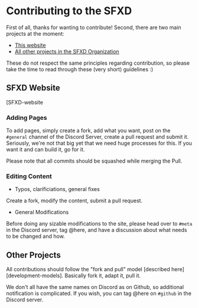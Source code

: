 # Contributing to the SFXD

First of all, thanks for wanting to contribute!
Second, there are two main projects at the moment:

- [This website](#SFXD-website)
- [All other projects in the SFXD Organization](#other-projects)

These do not respect the same principles regarding contribution, so please take the time to read through these (very short) guidelines :)


## SFXD Website
[SFXD-website

### Adding Pages

To add pages, simply create a fork, add what you want, post on the `#general` channel of the Discord Server, create a pull request and submit it.
Seriously, we're not that big yet that we need huge processes for this.
If you want it and can build it, go for it.

Please note that all commits should be squashed while merging the Pull.

### Editing Content

- Typos, clarificiations, general fixes

Create a fork, modify the content, submit a pull request.

- General Modifications

Before doing any sizable modifications to the site, please head over to `#meta` in the Discord server, tag @here, and have a discussion about what needs to be changed and how.

## Other Projects
[other-projects]: #other-projects

All contributions should follow the "fork and pull" model [described here][development-models].
Basically fork it, adapt it, pull it.

We don't all have the same names on Discord as on Github, so additional notification is complicated.
If you wish, you can tag @here on `#github` in the Discord server.